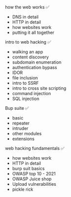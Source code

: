 
how the web works ✅
- DNS in detail
- HTTP in detail
- how websites work
- putting it all together

intro to web hacking ✅
- walking an app
- content discovery
- subdomain enumeration
- authentication bypass
- IDOR
- file inclusion
- intro to SSRF
- intro to cross site scripting
- command injection
- SQL injection

Bup suite ✅
- basic
- repeater
- intruder
- other modules
- extensions

web hacking fundamentals ✅
- how websites work
- HTTP in detail
- burp suit basics
- OWASP top 10 - 2021
- OWASP Juice shop 
- Upload vulnerabilities 
- pickle rick 